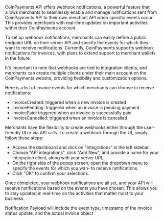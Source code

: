 CoinPayments API offers webhook notifications, a powerful feature that allows merchants to seamlessly enable and manage notifications sent from CoinPayments API to their own merchant API when specific events occur. This provides merchants with real-time updates on important activities within their CoinPayments account.

To set up webhook notifications, merchants can easily define a public endpoint URL on their server API and specify the events for which they want to receive notifications. Currently, CoinPayments supports webhook notifications for invoices, with plans to extend support to merchant wallets in the future.

It's important to note that webhooks are tied to integration clients, and merchants can create multiple clients under their main account on the CoinPayments website, providing flexibility and customization options.

Here is a list of invoice events for which merchants can choose to receive notifications:

- invoiceCreated: triggered when a new invoice is created
- invoicePending: triggered when an invoice is pending payment
- invoicePaid: triggered when an invoice is successfully paid
- invoiceCancelled: triggered when an invoice is cancelled

Merchants have the flexibility to create webhooks either through the user-friendly UI or via API calls. To create a webhook through the UI, simply follow these steps:

- Access the dashboard and click on "Integrations" in the left sidebar.
- Choose "API integrations", click "Add New", and provide a name for your integration client, along with your server URL.
- On the right side of the popup screen, open the dropdown menu to specify the events for which you wan- to receive notifications.
- Click "OK" to confirm your selections.

Once completed, your webhook notifications are all set, and your API will receive notifications based on the events you have chosen. This allows you to stay updated in real-time on the activities that matter most to your business.

Notification Payload will include the event type, timestamp of the invoice status update, and the actual invoice object


